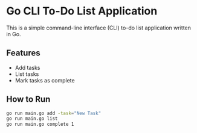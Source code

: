 # Go CLI To-Do List Application

This is a simple command-line interface (CLI) to-do list application written in Go.

## Features
- Add tasks
- List tasks
- Mark tasks as complete

## How to Run
```bash
go run main.go add -task="New Task"
go run main.go list
go run main.go complete 1
